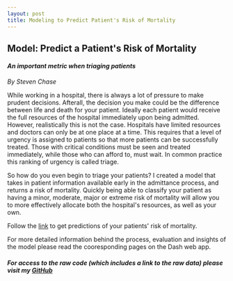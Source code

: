 ```yaml
---
layout: post
title: Modeling to Predict Patient's Risk of Mortality
---
```


## Model: Predict a Patient's Risk of Mortality
#### *An important metric when triaging patients*
  
*By Steven Chase*

While working in a hospital, there is always a lot of pressure to make prudent decisions. Afterall, the decision you make could be 
the difference between life and death for your patient. Ideally each patient would receive the full resources of the hospital immediately
upon being admitted. However, realistically this is not the case. Hospitals have limited resources and doctors can only be at one place 
at a time. This requires that a level of urgency is assigned to patients so that more patients can be successfully treated. Those with 
critical conditions must be seen and treated immediately, while those who can afford to, must wait. In common practice this ranking of 
urgency is called triage. 

So how do you even begin to triage your patients? I created a model that takes in patient information available early in the
admittance process, and returns a risk of mortality. Quickly being able to classify your patient as having a minor, moderate, major or 
extreme risk of mortality will allow you to more effectively allocate both the hospital's resources, as well as your own.

Follow the [link](https://risk-of-mortality.herokuapp.com/) to get predictions of your patients' risk of mortality.

For more detailed information behind the process, evaluation and insights of the model please read the cooresponding pages on the Dash 
web app.

##### For access to the raw code (which includes a link to the raw data) please visit my [GitHub](https://github.com/schase15/risk_of_mortality)
